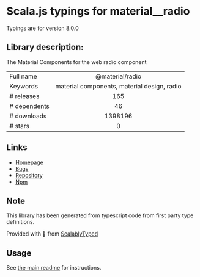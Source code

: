 
# Scala.js typings for material__radio

Typings are for version 8.0.0

## Library description:
The Material Components for the web radio component

|                    |                 |
| ------------------ | :-------------: |
| Full name          | @material/radio |
| Keywords           | material components, material design, radio |
| # releases         | 165 |
| # dependents       | 46 |
| # downloads        | 1398196 |
| # stars            | 0 |

## Links
- [Homepage](https://github.com/material-components/material-components-web#readme)
- [Bugs](https://github.com/material-components/material-components-web/issues)
- [Repository](https://github.com/material-components/material-components-web)
- [Npm](https://www.npmjs.com/package/%40material%2Fradio)
    


## Note
This library has been generated from typescript code from first party type definitions.

Provided with :purple_heart: from [ScalablyTyped](https://github.com/oyvindberg/ScalablyTyped)

## Usage
See [the main readme](../../readme.md) for instructions.


